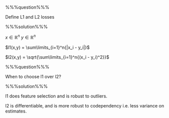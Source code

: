 %%%question%%%

Define L1 and L2 losses


%%%solution%%%

$x \in \mathbb{R}^n$
$y \in \mathbb{R}^n$

$l1(x,y) = \sum\limits_{i=1}^n{|x_i - y_i|}$

$l2(x,y) = \sqrt{\sum\limits_{i=1}^n{(x_i - y_i)^2}}$

%%%question%%%

When to choose l1 over l2?

%%%solution%%%

l1 does feature selection and is robust to outliers.

l2 is differentiable, and is more robust to codependency i.e. less variance on estimates.

